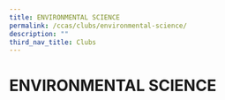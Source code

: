 ```yaml
---
title: ENVIRONMENTAL SCIENCE
permalink: /ccas/clubs/environmental-science/
description: ""
third_nav_title: Clubs
---
```

# ENVIRONMENTAL SCIENCE